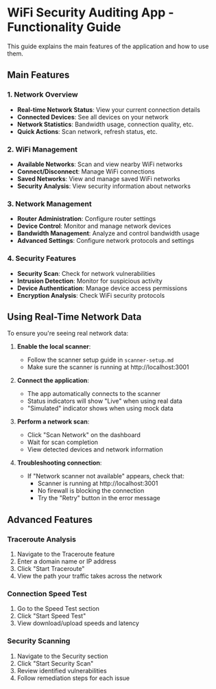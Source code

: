 
# WiFi Security Auditing App - Functionality Guide

This guide explains the main features of the application and how to use them.

## Main Features

### 1. Network Overview

- **Real-time Network Status**: View your current connection details
- **Connected Devices**: See all devices on your network
- **Network Statistics**: Bandwidth usage, connection quality, etc.
- **Quick Actions**: Scan network, refresh status, etc.

### 2. WiFi Management

- **Available Networks**: Scan and view nearby WiFi networks
- **Connect/Disconnect**: Manage WiFi connections
- **Saved Networks**: View and manage saved WiFi networks
- **Security Analysis**: View security information about networks

### 3. Network Management

- **Router Administration**: Configure router settings
- **Device Control**: Monitor and manage network devices
- **Bandwidth Management**: Analyze and control bandwidth usage
- **Advanced Settings**: Configure network protocols and settings

### 4. Security Features

- **Security Scan**: Check for network vulnerabilities
- **Intrusion Detection**: Monitor for suspicious activity
- **Device Authentication**: Manage device access permissions
- **Encryption Analysis**: Check WiFi security protocols

## Using Real-Time Network Data

To ensure you're seeing real network data:

1. **Enable the local scanner**:
   - Follow the scanner setup guide in `scanner-setup.md`
   - Make sure the scanner is running at http://localhost:3001

2. **Connect the application**:
   - The app automatically connects to the scanner
   - Status indicators will show "Live" when using real data
   - "Simulated" indicator shows when using mock data

3. **Perform a network scan**:
   - Click "Scan Network" on the dashboard
   - Wait for scan completion
   - View detected devices and network information

4. **Troubleshooting connection**:
   - If "Network scanner not available" appears, check that:
     - Scanner is running at http://localhost:3001
     - No firewall is blocking the connection
     - Try the "Retry" button in the error message

## Advanced Features

### Traceroute Analysis

1. Navigate to the Traceroute feature
2. Enter a domain name or IP address
3. Click "Start Traceroute"
4. View the path your traffic takes across the network

### Connection Speed Test

1. Go to the Speed Test section
2. Click "Start Speed Test"
3. View download/upload speeds and latency

### Security Scanning

1. Navigate to the Security section
2. Click "Start Security Scan"
3. Review identified vulnerabilities
4. Follow remediation steps for each issue
